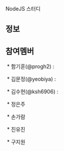 NodeJS 스터디
## 정보

## 참여멤버
  * 함기훈(@progh2) : 
  
  * 김문정(@yeobiya) :
  
  * 김수현(@ksh6906) :
  
  * 정은주
  
  * 손가람
  
  * 진유진
  
  * 구지원
  
  
